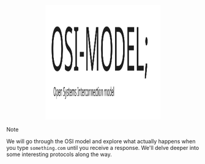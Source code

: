<p align="center">
  <img src="assets/OSI-Logo.svg"  width="300px" height="300px"><br>
</p>

> [!NOTE]
> We will go through the OSI model and explore what actually happens when you type ```something.com``` until you receive a response. 
> We'll delve deeper into some interesting protocols along the way.
